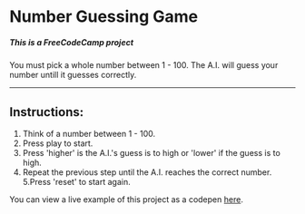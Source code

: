 # Number Guessing Game
##### This is a FreeCodeCamp project

You must pick a whole number between 1 - 100. The A.I. will guess your number untill it guesses correctly.

---

## Instructions:

1. Think of a number between 1 - 100.
2. Press play to start.
3. Press 'higher' is the A.I.'s guess is to high or 'lower' if the guess is to high.
4. Repeat the previous step until the A.I. reaches the correct number.
5.Press 'reset' to start again.
 
You can view a live example of this project as a codepen [here](https://codepen.io/DevchamploO/pen/zqRrov). 